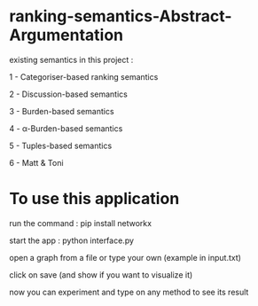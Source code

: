 # ranking-semantics-Abstract-Argumentation
existing semantics in this project :

1 - Categoriser-based ranking semantics

2 - Discussion-based semantics

3 - Burden-based semantics

4 - α-Burden-based semantics

5 - Tuples-based semantics

6 - Matt & Toni

# To use this application 
run the command : pip install networkx

start the app : python interface.py

open a graph from a file or type your own (example in input.txt)

click on save (and show if you want to visualize it)

now you can experiment and type on any method to see its result
